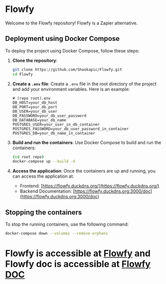 # Flowfy

Welcome to the Flowfy repository! Flowfy is a Zapier alternative.

## Deployment using Docker Compose

To deploy the project using Docker Compose, follow these steps:

1. **Clone the repository**:
    ```bash
    git clone https://github.com/Shookapic/Flowfy.git
    cd Flowfy
    ```

2. **Create a `.env` file**:
    Create a `.env` file in the root directory of the project and add your environment variables. Here is an example:
    ```env
    # (repo root).env
    DB_HOST=your_db_host
    DB_PORT=your_db_port
    DB_USER=your_db_user
    DB_PASSWORD=your_db_user_password
    DB_DATABASE=your_db_name
    POSTGRES_USER=your_user_in_db_container
    POSTGRES_PASSWORD=your_db_user_password_in_container
    POSTGRES_DB=your_db_name_in_container
    ```

3. **Build and run the containers**:
    Use Docker Compose to build and run the containers:
    ```bash
    (cd root repo)
    docker-compose up --build -d
    ```

4. **Access the application**:
    Once the containers are up and running, you can access the application at:
    - Frontend: [https://flowfy.duckdns.org/](https://flowfy.duckdns.org/)
    - Backend Documentation: [https://flowfy.duckdns.org:3000/doc](https://flowfy.duckdns.org:3000/doc)

## Stopping the containers

To stop the running containers, use the following command:
```bash
docker-compose down --volumes --remove-orphans
```

# Flowfy is accessible at [Flowfy](https://flowfy.duckdns.org) and Flowfy doc is accessible at [Flowfy DOC](https://flowfy.duckdns.org:3000/doc) 
